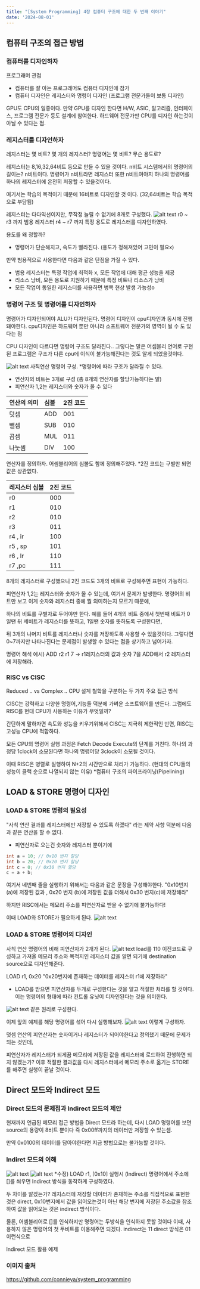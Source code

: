 ```yaml
---
title: "[System Programming] 4장 컴퓨터 구조에 대한 두 번째 이야기"
date: '2024-08-01'
---
```

## 컴퓨터 구조의 접근 방법
### 컴퓨터를 디자인하자
프로그래머 관점
- 컴퓨터를 잘 아는 프로그래머도 컴퓨터 디자인에 참가
- 컴퓨터 디자인은 레지스터와 명령어 디자인 (프로그램 전문가들이 보통 디자인)

GPU도 CPU의 일종이다. 만약 GPU를 디자인 한다면 H/W, ASIC, 알고리즘, 인터페이스, 프로그램 전문가 등도 설계에 참여한다. 하드웨어 전문가만 CPU를 디자인 하는것이 아닐 수 있다는 점.

### 레지스터를 디자인하자
레지스터는 몇 비트?
몇 개의 레지스터?
명령어는 몇 비트?
무슨 용도로?

레지스터는 8,16,32,64비트 등으로 만들 수 있을 것이다. n비트 시스템에서의 명령어의 길이는? n비트이다. 명령어가 n비트라면 레지스터 또한 n비트여야지 하나의 명령어를 하나의 레지스터에 온전히 저장할 수 있을것이다.

여기서는 학습의 목적이기 때문에 16비트로 디자인할 것 이다. (32,64비트는 학습 목적으로 부담됨)

레지스터는 다다익선이지만,
무작정 늘릴 수 없기에 8개로 구성했다. 
![alt text](image-14.png)
r0 ~ r3 까지 범용 레지스터
r4 ~ r7 까지 특정 용도로 레지스터를 디자인하였다.

용도를 왜 정할까?
- 명령어가 단순해지고, 속도가 빨라진다. (용도가 정해져있어 고민이 필요x)

만약 범용적으로 사용한다면 다음과 같은 단점을 가질 수 있다.
- 범용 레지스터는 특정 작업에 최적화 x, 모든 작업에 대해 평균 성능을 제공
- 리소스 낭비, 모든 용도로 지원하기 때문에 특정 비트나 리소스가 낭비
- 모든 작업이 동일한 레지스터를 사용하면 병목 현상 발생 가능성o

### 명령어 구조 및 명령어를 디자인하자
명령어가 디자인되어야 ALU가 디자인된다. 명령어 디자인이 cpu디자인과 동시에 진행돼야한다. cpu디자인은 하드웨어 뿐만 아니라 소프트웨어 전문가의 영역이 될 수 도 있다는 점

CPU 디자인이 다르다면 명령어 구조도 달라진다.. 그렇다는 말은 어셈블리 언어로 구현된 프로그램은 구조가 다른 cpu에 이식이 불가능해진다는 것도 알게 되었을것이다.

![alt text](image-15.png)
사칙연산 명령어 구성.
*명령어에 따라 구조가 달라질 수 있다.
- 연산자의 비트는 3개로 구성 (총 8개의 연산자를 할당가능하다는 말)
- 피연산자 1,2는 레지스터와 숫자가 올 수 있다

|연산의 의미 | 심볼 | 2진 코드
:---| :---| :---|
|덧셈 | ADD | 001
|뺄셈 | SUB | 010
|곱셈 | MUL | 011
|나눗셈 | DIV | 100 |
연산자를 정의하자. 어셈블리어의 심볼도 함께 정의해주었다.
*2진 코드는 구별만 되면 값은 상관없다.

|레지스터 심볼 | 2진 코드 |
:------|:-------|
|r0 | 000|
|r1 | 010|
|r2 | 010|
|r3 | 011|
|r4 , ir| 100|
|r5 , sp| 101|
|r6 , lr | 110|
|r7 ,pc | 111|

8개의 레지스터로 구성했으니 2진 코드도 3개의 비트로 구성해주면 표현이 가능하다.

피연산자 1,2는 레지스터와 숫자가 올 수 있는데, 여기서 문제가 발생한다. 명령어의 비트만 보고 이게 숫자와 레지스터 중에 뭘 의미하는지 모르기 때문에,

하나의 비트를 구별자로 두어야만 한다. 예를 들어 4개의 비트 중에서 첫번째 비트가 0일땐 뒤 세비트가 레지스터를 뜻하고, 1일땐 숫자를 뜻하도록 구성한다면,

뒤 3개의 나머지 비트를 레지스터나 숫자를 저장하도록 사용할 수 있을것이다. 그렇다면 0~7까지만 나타나진다는 문제점이 발생할 수 있다는 점을 상기하고 넘어가자.

명령어 해석 예시) ADD r2 r1 7 
-> r1레지스터의 값과 숫자 7을 ADD해서 r2 레지스터에 저장해라.

### RISC vs CISC
Reduced .. vs Complex ..
CPU 설계 철학을 구분하는 두 가지 주요 접근 방식

CISC는 강력하고 다양한 명령어,기능들 덕분에 가벼운 소프트웨어를 만든다.
그럼에도 RISC를 현대 CPU가 사용하는 이유가 무엇일까?

간단하게 말하자면 속도와 성능을 키우기위해서 CISC는 지극히 제한적인 반면, RISC는 고성능 CPU에 적합하다.

모든 CPU의 명령어 실행 과정은 Fetch Decode Execute의 단계를 거친다.
하나의 과정당 1clock이 소모된다면 하나의 명령어당 3clock이 소모될 것이다.

이때 RISC은 병렬로 실행하여 N+2의 시간만으로 처리가 가능하다. (현대의 CPU들의 성능이 클럭 순으로 나열되지 않는 이유)
*컴퓨터 구조의 파이프라이닝(Pipelining)

## LOAD & STORE 명령어 디자인
### LOAD & STORE 명령의 필요성
"사칙 연산 결과를 레지스터에만 저장할 수 있도록 하겠다" 라는 제약 사항 덕분에 다음과 같은 연산을 할 수 없다.
* 피연산자로 오는건 숫자와 레지스터 뿐이기에
```cpp
int a = 10; // 0x10 번지 할당
int b = 20; // 0x20 번지 할당
int c = 0; // 0x30 번지 할당
c = a + b;
```
여기서 네번째 줄을 실행하기 위해서는 다음과 같은 문장을 구성해야한다.
"0x10번지(a)에 저장된 값과 , 0x20 번지 (b)에 저장된 값을 더해서 0x30 번지(c)에 저장해라"

하지만 RISC에서는 메모리 주소를 피연산자로 받을 수 없기에 불가능하다!

이때 LOAD와 STORE가 필요하게 된다.
![alt text](image-16.png)

### LOAD & STORE 명령어의 디자인
사칙 연산 명령어의 비해 피연산자가 2개가 된다. 
![alt text](image-17.png) 
load를 110 이진코드로 구성하고 가져올 메모리 주소와 목적지인 레지스터 값을 알면 되기에  destination source으로 디자인해준다.

LOAD r1, 0x20
"0x20번지에 존재하는 데이터를 레지스터 r1에 저장하라"

* LOAD를 받으면 피연산자를 두개로 구성한다는 것을 알고 적절한 처리를 할 것이다. 이는 명령어의 형태에 따라 컨트롤 유닛이 디자인된다는 것을 의미한다.

![alt text](image-18.png) 
같은 원리로 구성한다. 

이제 앞의 예제를 해당 명령어를 섞어 다시 실행해보자.
![alt text](image-19.png)
이렇게 구성하자.

덧셈 연산의 피연산자는 숫자이거나 레지스터가 되어야한다고 정의했기 때문에 문제가 되는 것인데,

피연산자가 레지스터가 되게끔 메모리에 저장된 값을 레지스터에 로드하여 진행하면 되지 않겠는가? 이후 적절한 결과값을 다시 레지스터에서 메모리 주소로 옮기는 STORE를 해주면 실행이 끝날 것이다.

## Direct 모드와 Indirect 모드
### Direct 모드의 문제점과 Indirect 모드의 제안
현재까지 언급된 메모리 접근 방법을 Direct 모드라 하는데, 다시 LOAD 명령어를 보면 source의 용량이 8비트 뿐이다 즉 0x00ff까지의 데이터만 저장할 수 있는셈.

만약 0x0100의 데이터를 담아야한다면 지금 방법으로는 불가능할 것이다.

### Indiret 모드의 이해
![alt text](image-20.png)
![alt text](image-21.png)
*수정) LOAD r1, [0x10] 실행시 (Indirect)
명령어에서 주소에 []를 씌우면 Indirect 방식을 동작하게 구성하였다.

두 차이를 알겠는가?
레지스터에 저장할 데이터가 존재하는 주소를 직접적으로 표현한 것은 direct,
0x10번지에서 값을 읽어오는것이 아닌 해당 번지에 저장된 주소값을 참조하여 값을 읽어오는 것은 indirect 방식이다.

물론, 어셈블리어로 []를 인식하지만 명령어는 두방식을 인식하지 못할 것이다 이때, 사용하지 않은 명령어의 첫 두비트를 이용해주면 되겠다.
indirect는 11 direct 방식은 01 이런식으로

Indirect 모드 활용 예제

### 이미지 출처
https://github.com/connieya/system_programming